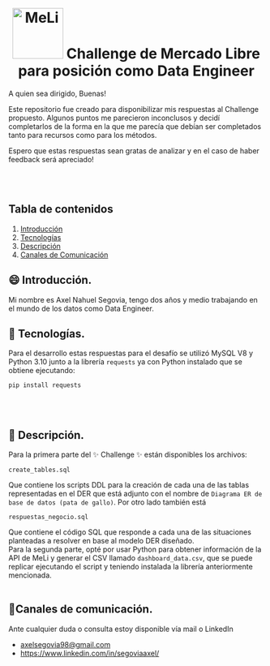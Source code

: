<h1 align="center" class = 'no_toc'>
  <br>
  <a href="https://www.linkedin.com/in/segoviaaxel/"><img src="https://http2.mlstatic.com/static/org-img/homesnw/mercado-libre.png?v=2" alt="MeLi" width="100"></a>
  Challenge de Mercado Libre para posición como Data Engineer
</h1>

A quien sea dirigido, Buenas!

Este repositorio fue creado para disponibilizar mis respuestas al Challenge propuesto.
Algunos puntos me parecieron inconclusos y decidí completarlos de la forma en la que me parecía que debían ser completados tanto para recursos como para los métodos.

Espero que estas respuestas sean gratas de analizar y en el caso de haber feedback será apreciado!

<br><br>

## Tabla de contenidos
1. [Introducción](#introduccion)
2. [Tecnologías](#tecnologias)
3. [Descripción](#descripcion)
4. [Canales de Comunicación](#canales)


<p name = "introduccion"></p>

## 😄 Introducción.

Mi nombre es Axel Nahuel Segovia, tengo dos años y medio trabajando en el mundo de los datos como Data Engineer.


<p name = "tecnologias"></p>

## 🔧 Tecnologías.

Para el desarrollo estas respuestas para el desafío se utilizó MySQL V8 y Python 3.10 junto a la librería `requests` ya con Python instalado que se obtiene ejecutando:
```sh
pip install requests
```
<br><br>

<p name = "descripcion"></p>

## 📜 Descripción.

Para la primera parte del ✨ Challenge ✨ están disponibles los archivos:
```
create_tables.sql
```
Que contiene los scripts DDL para la creación de cada una de las tablas representadas en el DER que está adjunto con el nombre de `Diagrama ER de base de datos (pata de gallo)`.
Por otro lado también está

```
respuestas_negocio.sql
```
Que contiene el código SQL que responde a cada una de las situaciones planteadas a resolver en base al modelo DER diseñado.
<br>
Para la segunda parte, opté por usar Python para obtener información de la API de MeLi y generar el CSV llamado `dashboard_data.csv`, que se puede replicar ejecutando el script y teniendo instalada la librería anteriormente mencionada.
<br><br>

<p name = "canales"></p>

## 📡Canales de comunicación.

Ante cualquier duda o consulta estoy disponible vía mail o LinkedIn
- axelsegovia98@gmail.com
- https://www.linkedin.com/in/segoviaaxel/
